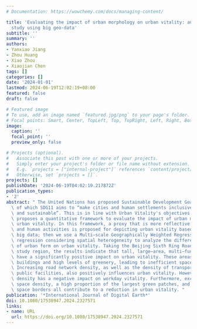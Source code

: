 ```yaml
---
# Documentation: https://wowchemy.com/docs/managing-content/

title: 'Evaluating the impact of urban morphology on urban vitality: an exploratory
  study using big geo-data'
subtitle: ''
summary: ''
authors:
- Yanxiao Jiang
- Zhou Huang
- Xiao Zhou
- Xiaojian Chen
tags: []
categories: []
date: '2024-01-01'
lastmod: 2024-06-19T12:02:19+08:00
featured: false
draft: false

# Featured image
# To use, add an image named `featured.jpg/png` to your page's folder.
# Focal points: Smart, Center, TopLeft, Top, TopRight, Left, Right, BottomLeft, Bottom, BottomRight.
image:
  caption: ''
  focal_point: ''
  preview_only: false

# Projects (optional).
#   Associate this post with one or more of your projects.
#   Simply enter your project's folder or file name without extension.
#   E.g. `projects = ["internal-project"]` references `content/project/deep-learning/index.md`.
#   Otherwise, set `projects = []`.
projects: []
publishDate: '2024-06-19T04:02:19.217872Z'
publication_types:
- '2'
abstract: " The United Nations has proposed Sustainable Development Goals (SDGs),\
  \ of which SDG11 aims to “make cities and human settlements inclusive, safe, resilient\
  \ and sustainable”. This is in line with Urban Vitality's objectives. This study\
  \ proposes a quantitative framework to evaluate the impact of urban morphology on\
  \ urban vitality. In this framework, a proxy that is more reflective of economic\
  \ and human activities is proposed for depicting urban vitality based on geographic\
  \ big data; then we use a Multi–scale Geographically Weighted Regression (MGWR)\
  \ regression considering spatial heterogeneity to analyze the different effects\
  \ of urban form on urban vitality. Taking the Beijing Sixth Ring Road area as the\
  \ study region, the results indicate that tall, large–area, multi–functional buildings\
  \ have a significantly positive impact on urban vitality. These areas exhibit single–function\
  \ buildings and high levels of greenery, leading to inefficient space utilization.\
  \ Increasing road network density, as well as the density of transportation and\
  \ public facilities, also positively influences urban vitality. However, commercial\
  \ density has a negative impact on workday vitality. Furthermore, excessive green\
  \ space density, a high proportion of the largest green patches, and complex green\
  \ space borders all contribute to a reduction in urban vitality. "
publication: '*International Journal of Digital Earth*'
doi: 10.1080/17538947.2024.2327571
links:
- name: URL
  url: https://doi.org/10.1080/17538947.2024.2327571
---
```


